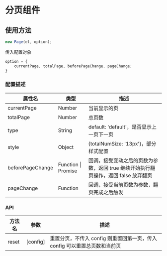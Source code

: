 # 分页组件

## 使用方法

```javascript
new Page(el, option);
```

传入配置对象

```javascript
option = {
    currentPage, totalPage, beforePageChange, pageChange;
}
```

### 配置描述

| 属性名           | 类型                | 描述                                                                                |
| ---------------- | ------------------- | ----------------------------------------------------------------------------------- |
| currentPage      | Number              | 当前显示的页                                                                        |
| totalPage        | Number              | 总页数                                                                              |
| type             | String              | default: 'default'，是否显示上一页下一页                                            |
| style            | Object              | {totalNumSize: '13px'}，部分样式配置                                                |
| beforePageChange | Function \| Promise | 回调，接受变动之后的页数为参数，返回 true 继续开始执行翻页操作，返回 false 放弃翻页 |
| pageChange       | Function            | 回调，接受当前页数为参数，翻页完成之后触发                                          |

### API

| 方法名 | 参数     | 描述                                                                       |
| ------ | -------- | -------------------------------------------------------------------------- |
| reset  | [config] | 重置分页，不传入 config 则重置回第一页，传入 config 可以重置总页数和当前页 |
